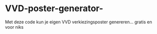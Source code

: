 # VVD-poster-generator-
Met deze code kun je eigen VVD verkiezingsposter genereren... gratis en voor niks
